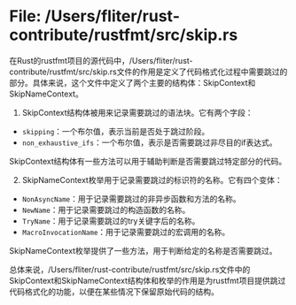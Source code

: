 # File: /Users/fliter/rust-contribute/rustfmt/src/skip.rs

在Rust的rustfmt项目的源代码中，/Users/fliter/rust-contribute/rustfmt/src/skip.rs文件的作用是定义了代码格式化过程中需要跳过的部分。具体来说，这个文件中定义了两个主要的结构体：SkipContext和SkipNameContext。

1. SkipContext结构体被用来记录需要跳过的语法块。它有两个字段：
- `skipping`：一个布尔值，表示当前是否处于跳过阶段。
- `non_exhaustive_ifs`：一个布尔值，表示是否需要跳过非尽目的if表达式。

SkipContext结构体有一些方法可以用于辅助判断是否需要跳过特定部分的代码。

2. SkipNameContext枚举用于记录需要跳过的标识符的名称。它有四个变体：
- `NonAsyncName`：用于记录需要跳过的非异步函数和方法的名称。
- `NewName`：用于记录需要跳过的构造函数的名称。
- `TryName`：用于记录需要跳过的try关键字后的名称。
- `MacroInvocationName`：用于记录需要跳过的宏调用的名称。

SkipNameContext枚举提供了一些方法，用于判断给定的名称是否需要跳过。

总体来说，/Users/fliter/rust-contribute/rustfmt/src/skip.rs文件中的SkipContext和SkipNameContext结构体和枚举的作用是为rustfmt项目提供跳过代码格式化的功能，以便在某些情况下保留原始代码的结构。

